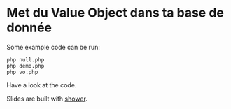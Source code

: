 # Met du Value Object dans ta base de donnée

Some example code can be run:

    php null.php
    php demo.php
    php vo.php
    
Have a look at the code.

Slides are built with [shower](https://github.com/shower/shower).
